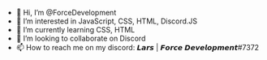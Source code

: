 - 👋 Hi, I’m @ForceDevelopment
- 👀 I’m interested in JavaScript, CSS, HTML, Discord.JS
- 🌱 I’m currently learning CSS, HTML
- 💞️ I’m looking to collaborate on Discord
- 📫 How to reach me on my discord: 𝙇𝙖𝙧𝙨 | 𝙁𝙤𝙧𝙘𝙚 𝘿𝙚𝙫𝙚𝙡𝙤𝙥𝙢𝙚𝙣𝙩#7372

<!---
ForceDevelopment is a ✨ special ✨ repository because its `README.md` (this file) appears on your GitHub profile.
You can click the Preview link to take a look at your changes.
--->
